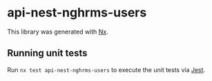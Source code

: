 # api-nest-nghrms-users

This library was generated with [Nx](https://nx.dev).

## Running unit tests

Run `nx test api-nest-nghrms-users` to execute the unit tests via [Jest](https://jestjs.io).
